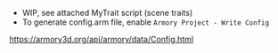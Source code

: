 - WIP, see attached MyTrait script (scene traits)
- To generate config.arm file, enable `Armory Project - Write Config`

https://armory3d.org/api/armory/data/Config.html
